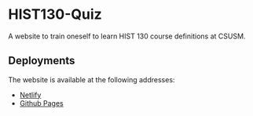 # HIST130-Quiz

A website to train oneself to learn HIST 130 course definitions at CSUSM.

## Deployments

The website is available at the following addresses:

- [Netlify](https://hist130-quiz.netlify.app)
- [Github Pages](https://haltarys.github.io/HIST130-Quiz/)
